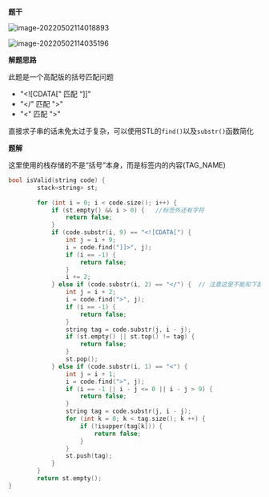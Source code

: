 **题干**

![image-20220502114018893](https://cdn.jsdelivr.net/gh/liver0377/images@main/img/image-20220502114018893.png)

![image-20220502114035196](https://cdn.jsdelivr.net/gh/liver0377/images@main/img/image-20220502114035196.png)



**解题思路**

此题是一个高配版的括号匹配问题

- "<![CDATA["  匹配 “]]"
- "</" 匹配 ">"
- "<" 匹配 ">"

直接求子串的话未免太过于复杂，可以使用STL的`find()`以及`substr()`函数简化



**题解**

这里使用的栈存储的不是“括号”本身，而是标签内的内容(TAG_NAME)

```cpp
bool isValid(string code) {
        stack<string> st;
        
        for (int i = 0; i < code.size(); i++) {
            if (st.empty() && i > 0) {   //标签外还有字符
                return false;
            }
            if (code.substr(i, 9) == "<![CDATA[") {
                int j = i + 9;
                i = code.find("]]>", j);
                if (i == -1) {
                    return false;
                }
                i += 2;
            } else if (code.substr(i, 2) == "</") {  // 注意这里不能和下面一个if顺序反过来
                int j = i + 2;
                i = code.find(">", j);
                if (i == -1) {
                    return false;
                }
                string tag = code.substr(j, i - j);
                if (st.empty() || st.top() != tag) {
                    return false;
                }
                st.pop();
            } else if (code.substr(i, 1) == "<") {
                int j = i + 1;
                i = code.find(">", j);
                if (i == -1 || i - j <= 0 || i - j > 9) {
                    return false;
                }
                string tag = code.substr(j, i - j);
                for (int k = 0; k < tag.size(); k ++) {
                    if (!isupper(tag[k])) {
                        return false;
                    }
                }
                st.push(tag);
            }
        }
        return st.empty();
}
```

